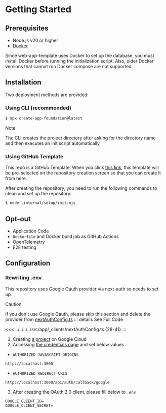 # Getting Started

## Prerequisites

- Node.js v20 or higher
- [Docker](https://docs.docker.com/engine/install/)

Since web-app-template uses Docker to set up the database, you must install Docker before running the initialization script. Also, older Docker versions that cannot run Docker compose are not supported.

## Installation

Two deployment methods are provided:

### Using CLI (recommended)

```sh
$ npx create-app-foundation@latest
```

> [!NOTE]
> The CLI creates the project directory after asking for the directory name and then executes an init script automatically

### Using GitHub Template

This repo is a GitHub Template. When you click [this link](https://github.com/new?template_owner=hiroppy&template_name=web-app-template), this template will be pre-selected on the repository creation screen so that you can create it from here.

After creating the repository, you need to run the following commands to clean and set up the repository.

```sh
$ node .internal/setup/init.mjs
```

## Opt-out

- Application Code
- `Dockerfile` and Docker build job as GitHub Actions
- OpenTelemetry
- E2E testing

## Configuration

### Rewriting .env

This repository uses Google Oauth provider via next-auth so needs to set up.

> [!CAUTION]
> If you don't use Google Oauth, please skip this section and delete the provider from [nextAuthConfig.ts](https://github.com/hiroppy/web-app-template/blob/main/src/app/_clients/nextAuthConfig.ts)
> ::: details See Full Code
>
> <!-- prettier-ignore -->
> <<< ../../../../src/app/_clients/nextAuthConfig.ts {28-41}
> :::

1. Creating [a project](https://console.cloud.google.com/projectcreate) on Google Cloud
2. Accessing [the credentials page](https://console.cloud.google.com/apis/credentials) and set below values

- `AUTHORIZED JAVASCRIPT ORIGINS`

```
http://localhost:3000
```

- `AUTHORIZED REDIRECT URIS`

```
http://localhost:3000/api/auth/callback/google
```

3. After creating the OAuth 2.0 client, please fill below to `.env`

```
GOOGLE_CLIENT_ID=
GOOGLE_CLIENT_SECRET=
```
